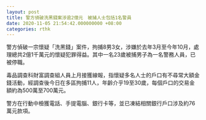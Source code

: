 ```yaml
---
layout: post
title: 警方偵破洗黑錢案涉逾2億元　被捕人士包括1名警員
date: 2020-11-05 21:54:42.000000000 +08:00
categories: rthk
---
```


警方偵破一宗懷疑「洗黑錢」案件，拘捕8男3女，涉嫌於去年3月至今年10月，處理總共2億1千萬元的懷疑犯罪得益。其中一名23歲被捕男子為一名警務人員，已被停職。

毒品調查科財富調查組人員上月接獲線報，指懷疑多名人士的戶口有不尋常大額金錢活動，經調查後今日在多區拘捕11人，年齡介乎19至30歲，每個戶口的交易金額約為500萬至700萬元。

警方在行動中檢獲電話、手提電腦、銀行卡等，並已凍結相關銀行戶口涉及約76萬元款項。
